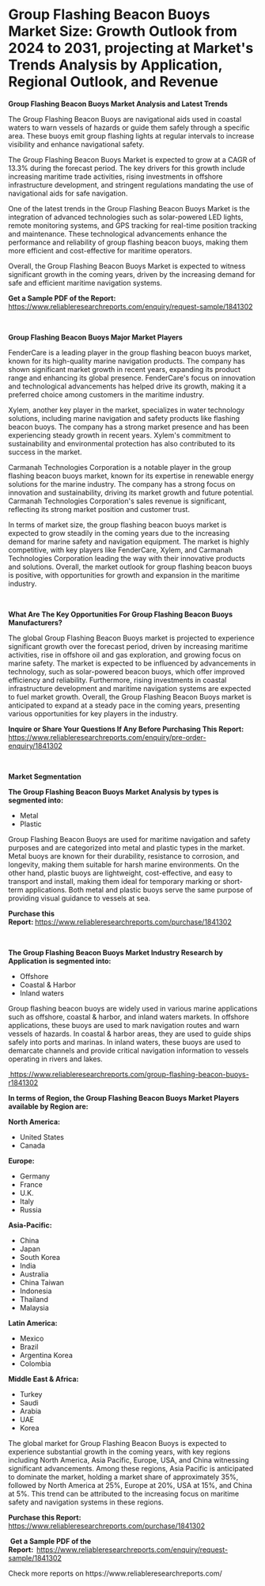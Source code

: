 <p><h1>Group Flashing Beacon Buoys Market Size: Growth Outlook from 2024 to 2031, projecting at Market's Trends Analysis by Application, Regional Outlook, and Revenue</h1></p><p><strong>Group Flashing Beacon Buoys Market Analysis and Latest Trends</strong></p>
<p><p>The Group Flashing Beacon Buoys are navigational aids used in coastal waters to warn vessels of hazards or guide them safely through a specific area. These buoys emit group flashing lights at regular intervals to increase visibility and enhance navigational safety.</p><p>The Group Flashing Beacon Buoys Market is expected to grow at a CAGR of 13.3% during the forecast period. The key drivers for this growth include increasing maritime trade activities, rising investments in offshore infrastructure development, and stringent regulations mandating the use of navigational aids for safe navigation.</p><p>One of the latest trends in the Group Flashing Beacon Buoys Market is the integration of advanced technologies such as solar-powered LED lights, remote monitoring systems, and GPS tracking for real-time position tracking and maintenance. These technological advancements enhance the performance and reliability of group flashing beacon buoys, making them more efficient and cost-effective for maritime operators.</p><p>Overall, the Group Flashing Beacon Buoys Market is expected to witness significant growth in the coming years, driven by the increasing demand for safe and efficient maritime navigation systems.</p></p>
<p><strong>Get a Sample PDF of the Report:&nbsp;</strong> <a href="https://www.reliableresearchreports.com/enquiry/request-sample/1841302">https://www.reliableresearchreports.com/enquiry/request-sample/1841302</a></p>
<p>&nbsp;</p>
<p><strong>Group Flashing Beacon Buoys Major Market Players</strong></p>
<p><p>FenderCare is a leading player in the group flashing beacon buoys market, known for its high-quality marine navigation products. The company has shown significant market growth in recent years, expanding its product range and enhancing its global presence. FenderCare's focus on innovation and technological advancements has helped drive its growth, making it a preferred choice among customers in the maritime industry.</p><p>Xylem, another key player in the market, specializes in water technology solutions, including marine navigation and safety products like flashing beacon buoys. The company has a strong market presence and has been experiencing steady growth in recent years. Xylem's commitment to sustainability and environmental protection has also contributed to its success in the market.</p><p>Carmanah Technologies Corporation is a notable player in the group flashing beacon buoys market, known for its expertise in renewable energy solutions for the marine industry. The company has a strong focus on innovation and sustainability, driving its market growth and future potential. Carmanah Technologies Corporation's sales revenue is significant, reflecting its strong market position and customer trust.</p><p>In terms of market size, the group flashing beacon buoys market is expected to grow steadily in the coming years due to the increasing demand for marine safety and navigation equipment. The market is highly competitive, with key players like FenderCare, Xylem, and Carmanah Technologies Corporation leading the way with their innovative products and solutions. Overall, the market outlook for group flashing beacon buoys is positive, with opportunities for growth and expansion in the maritime industry.</p></p>
<p>&nbsp;</p>
<p><strong>What Are The Key Opportunities For Group Flashing Beacon Buoys Manufacturers?</strong></p>
<p><p>The global Group Flashing Beacon Buoys market is projected to experience significant growth over the forecast period, driven by increasing maritime activities, rise in offshore oil and gas exploration, and growing focus on marine safety. The market is expected to be influenced by advancements in technology, such as solar-powered beacon buoys, which offer improved efficiency and reliability. Furthermore, rising investments in coastal infrastructure development and maritime navigation systems are expected to fuel market growth. Overall, the Group Flashing Beacon Buoys market is anticipated to expand at a steady pace in the coming years, presenting various opportunities for key players in the industry.</p></p>
<p><strong>Inquire or Share Your Questions If Any Before Purchasing This Report:</strong> <a href="https://www.reliableresearchreports.com/enquiry/pre-order-enquiry/1841302">https://www.reliableresearchreports.com/enquiry/pre-order-enquiry/1841302</a></p>
<p>&nbsp;</p>
<p><strong>Market Segmentation</strong></p>
<p><strong>The Group Flashing Beacon Buoys Market Analysis by types is segmented into:</strong></p>
<p><ul><li>Metal</li><li>Plastic</li></ul></p>
<p><p>Group Flashing Beacon Buoys are used for maritime navigation and safety purposes and are categorized into metal and plastic types in the market. Metal buoys are known for their durability, resistance to corrosion, and longevity, making them suitable for harsh marine environments. On the other hand, plastic buoys are lightweight, cost-effective, and easy to transport and install, making them ideal for temporary marking or short-term applications. Both metal and plastic buoys serve the same purpose of providing visual guidance to vessels at sea.</p></p>
<p><strong>Purchase this Report:&nbsp;</strong><a href="https://www.reliableresearchreports.com/purchase/1841302">https://www.reliableresearchreports.com/purchase/1841302</a></p>
<p>&nbsp;</p>
<p><strong>The Group Flashing Beacon Buoys Market Industry Research by Application is segmented into:</strong></p>
<p><ul><li>Offshore</li><li>Coastal & Harbor</li><li>Inland waters</li></ul></p>
<p><p>Group flashing beacon buoys are widely used in various marine applications such as offshore, coastal & harbor, and inland waters markets. In offshore applications, these buoys are used to mark navigation routes and warn vessels of hazards. In coastal & harbor areas, they are used to guide ships safely into ports and marinas. In inland waters, these buoys are used to demarcate channels and provide critical navigation information to vessels operating in rivers and lakes.</p></p>
<p><a href="https://www.reliableresearchreports.com/group-flashing-beacon-buoys-r1841302">&nbsp;https://www.reliableresearchreports.com/group-flashing-beacon-buoys-r1841302</a></p>
<p><strong>In terms of Region, the Group Flashing Beacon Buoys Market Players available by Region are:</strong></p>
<p>
    <p> <strong> North America: </strong>
        <ul>
            <li>United States</li>
            <li>Canada</li>
        </ul>
        </p> 
    <p> <strong> Europe: </strong>
        <ul>
            <li>Germany</li>
            <li>France</li>
            <li>U.K.</li>
            <li>Italy</li>
            <li>Russia</li>
        </ul>
        </p> 
    <p> <strong> Asia-Pacific: </strong>
        <ul>
            <li>China</li>
            <li>Japan</li>
            <li>South Korea</li>
            <li>India</li>
            <li>Australia</li>
            <li>China Taiwan</li>
            <li>Indonesia</li>
            <li>Thailand</li>
            <li>Malaysia</li>
        </ul>
        </p> 
    <p> <strong> Latin America: </strong>
        <ul>
            <li>Mexico</li>
            <li>Brazil</li>
            <li>Argentina Korea</li>
            <li>Colombia</li>
        </ul>
        </p> 
    <p> <strong> Middle East & Africa: </strong>
        <ul>
            <li>Turkey</li>
            <li>Saudi</li>
            <li>Arabia</li>
            <li>UAE</li>
            <li>Korea</li>
        </ul>
    </p>
    </p>
<p><p>The global market for Group Flashing Beacon Buoys is expected to experience substantial growth in the coming years, with key regions including North America, Asia Pacific, Europe, USA, and China witnessing significant advancements. Among these regions, Asia Pacific is anticipated to dominate the market, holding a market share of approximately 35%, followed by North America at 25%, Europe at 20%, USA at 15%, and China at 5%. This trend can be attributed to the increasing focus on maritime safety and navigation systems in these regions.</p></p>
<p><strong>Purchase this Report: </strong><a href="https://www.reliableresearchreports.com/purchase/1841302">https://www.reliableresearchreports.com/purchase/1841302</a></p>
<p>&nbsp;<strong>Get a Sample PDF of the Report:&nbsp;&nbsp;</strong><a href="https://www.reliableresearchreports.com/enquiry/request-sample/1841302">https://www.reliableresearchreports.com/enquiry/request-sample/1841302</a></p>
<p><strong></strong></p>
<p>Check more reports on https://www.reliableresearchreports.com/</p>